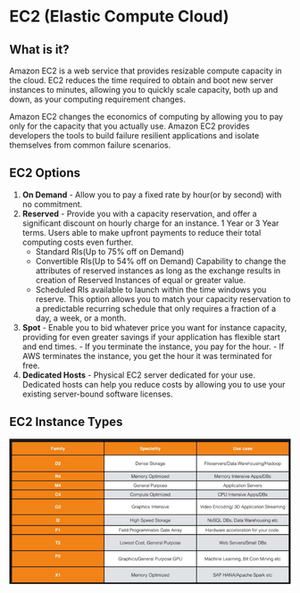 # EC2 (Elastic Compute Cloud)

## What is it?
Amazon EC2 is a web service that provides resizable compute capacity in the cloud. EC2 reduces the time required to obtain and boot new server instances to minutes, allowing you to quickly scale capacity, both up and down, as your computing requirement changes.

Amazon EC2 changes the economics of computing by allowing you to pay only for the capacity that you actually use. Amazon EC2 provides developers the tools to build failure resilient applications and isolate themselves from common failure scenarios.

## EC2 Options
1. **On Demand** - Allow you to pay a fixed rate by hour(or by second) with no commitment. 
2. **Reserved** - Provide you with a capacity reservation, and offer a significant discount on hourly charge for an instance. 1 Year or 3 Year terms. Users able to make upfront payments to reduce their total computing costs even further.
	- Standard RIs(Up to 75% off on Demand)
	- Convertible RIs(Up to 54% off on Demand) Capability to change the attributes of reserved instances as long as the exchange results in creation of Reserved Instances of equal or greater value.
	- Scheduled RIs available to launch within the time windows you reserve. This option allows you to match your capacity reservation to a predictable recurring schedule that only requires a fraction of a day, a week, or a month.	
3. **Spot** - Enable you to bid whatever price you want for instance capacity, providing for even greater savings if your application has flexible start and end times. 
		- If you terminate the instance, you pay for the hour. 
		- If AWS terminates the instance, you get the hour it was terminated for free.
4. **Dedicated Hosts** - Physical EC2 server dedicated for your use. Dedicated hosts can help you reduce costs by allowing you to use your existing server-bound software licenses.

## EC2 Instance Types
![EC2 Instance Types](Images/EC2_Instance_Types.png)